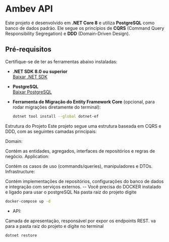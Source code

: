 # Ambev API

Este projeto é desenvolvido em **.NET Core 8** e utiliza **PostgreSQL** como banco de dados padrão. Ele segue os princípios de **CQRS** (Command Query Responsibility Segregation) e **DDD** (Domain-Driven Design).

## **Pré-requisitos**

Certifique-se de ter as ferramentas abaixo instaladas:

- **.NET SDK 8.0 ou superior**  
  [Baixar .NET SDK](https://dotnet.microsoft.com/download/dotnet)

- **PostgreSQL**  
  [Baixar PostgreSQL](https://www.postgresql.org/download/)

- **Ferramenta de Migração do Entity Framework Core** (opcional, para rodar migrações diretamente do terminal):  
  ```bash
  dotnet tool install --global dotnet-ef
Estrutura do Projeto
Este projeto segue uma estrutura baseada em CQRS e DDD, com as seguintes camadas principais:

Domain:

Contém as entidades, agregados, interfaces de repositórios e regras de negócio.
Application:

Contém os casos de uso (commands/queries), manipuladores e DTOs.
Infrastructure:

Contém implementações de repositórios, configurações do banco de dados e integração com serviços externos.
-- Você precisa do DOCKER instalado e ligado para usar o postgreSQL
Na pasta raiz do projeto digite 
 ```bash
 docker-compose up -d
```
- API:

Camada de apresentação, responsável por expor os endpoints REST.
va para a pasta raiz do projeto e digite no terminal
 ```bash
 dotnet restore
```

